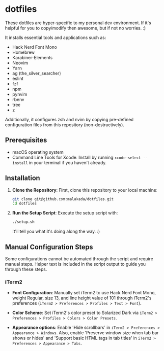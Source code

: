 # dotfiles

These dotfiles are hyper-specific to my personal dev environment. If it's helpful for you to copy/modify then awesome, but if not no worries. :)

It installs essential tools and applications such as:

* Hack Nerd Font Mono
* Homebrew
* Karabiner-Elements
* Neovim
* Yarn
* ag (the_silver_searcher)
* eslint
* fzf
* npm
* pynvim
* rbenv
* tree
* z

Additionally, it configures zsh and nvim by copying pre-defined configuration files from this repository (non-destructively).

## Prerequisites

- macOS operating system
- Command Line Tools for Xcode: Install by running `xcode-select --install` in your terminal if you haven't already.

## Installation

1. **Clone the Repository**: First, clone this repository to your local machine:

    ```bash
    git clone git@github.com:malakada/dotfiles.git
    cd dotfiles
    ```

2. **Run the Setup Script**: Execute the setup script with:

    ```bash
    ./setup.sh
    ```

    It'll tell you what it's doing along the way. :)

## Manual Configuration Steps

Some configurations cannot be automated through the script and require manual steps. Helper text is included in the script output to guide you through these steps.

### iTerm2

- **Font Configuration**: Manually set iTerm2 to use Hack Nerd Font Mono, weight Regular, size 13, and line height value of 101 through iTerm2's preferences (`iTerm2 > Preferences > Profiles > Text > Font`).

- **Color Scheme**: Set iTerm2's color preset to Solarized Dark via `iTerm2 > Preferences > Profiles > Colors > Color Presets`.

- **Appearance options**: Enable 'Hide scrollbars' in `iTerm2 > Preferences > Appearance > Windows`. Also, enable 'Preserve window size when tab bar shows or hides' and 'Support basic HTML tags in tab titles' in `iTerm2 > Preferences > Appearance > Tabs`.
